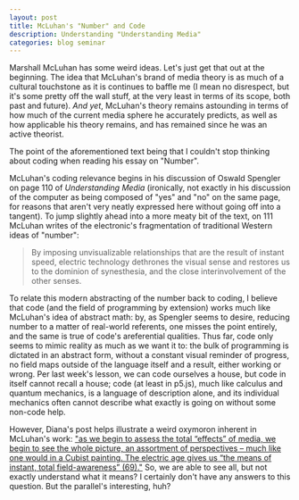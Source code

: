 ```yaml
---
layout: post
title: McLuhan's "Number" and Code
description: Understanding "Understanding Media"
categories: blog seminar
---
```


Marshall McLuhan has some weird ideas. Let's just get that out at the beginning. The idea that McLuhan's brand of media theory is as much of a cultural touchstone as it is continues to baffle me (I mean no disrespect, but it's some pretty off the wall stuff, at the very least in terms of its scope, both past and future). *And yet*, McLuhan's theory remains astounding in terms of how much of the current media sphere he accurately predicts, as well as how applicable his theory remains, and has remained since he was an active theorist.

The point of the aforementioned text being that I couldn't stop thinking about coding when reading his essay on "Number".

McLuhan's coding relevance begins in his discussion of Oswald Spengler on page 110 of *Understanding Media* (ironically, not exactly in his discussion of the computer as being composed of "yes" and "no" on the same page, for reasons that aren't very neatly expressed here without going off into a tangent). To jump slightly ahead into a more meaty bit of the text, on 111 McLuhan writes of the electronic's fragmentation of traditional Western ideas of "number":
>By imposing unvisualizable relationships that are the result of instant speed, electric technology dethrones the visual sense and restores us to the dominion of synesthesia, and the close interinvolvement of the other senses.

To relate this modern abstracting of the number back to coding, I believe that code (and the field of programming by extension) works much like McLuhan's idea of abstract math: by, as Spengler seems to desire, reducing number to a matter of real-world referents, one misses the point entirely, and the same is true of code's areferential qualities. Thus far, code only seems to mimic reality as much as we want it to: the bulk of programming is dictated in an abstract form, without a constant visual reminder of progress, no field maps outside of the language itself and a result, either working or wrong. Per last week's lesson, we can code ourselves a house, but code in itself cannot recall a house; code (at least in p5.js), much like calculus and quantum mechanics, is a language of description alone, and its individual mechanics often cannot describe what exactly is going on without some non-code help.

However, Diana's post helps illustrate a weird oxymoron inherent in McLuhan's work: ["as we begin to assess the total “effects” of media, we begin to see the whole picture, an assortment of perspectives – much like one would in a Cubist painting. The electric age gives us “the means of instant, total field-awareness” (69)."](http://dianarosenberger.github.io/blog/2016-01-27/week2-post.html) So, we are able to see all, but not exactly understand what it means? I certainly don't have any answers to this question. But the parallel's interesting, huh?

